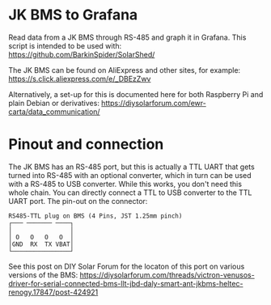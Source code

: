 # JK BMS to Grafana
Read data from a JK BMS through RS-485 and graph it in Grafana.
This script is intended to be used with:
https://github.com/BarkinSpider/SolarShed/

The JK BMS can be found on AliExpress and other sites, for example: https://s.click.aliexpress.com/e/_DBEzZwv

Alternatively, a set-up for this is documented here for both Raspberry Pi and plain Debian or derivatives:
https://diysolarforum.com/ewr-carta/data_communication/

# Pinout and connection

The JK BMS has an RS-485 port, but this is actually a TTL UART that gets turned into RS-485 with an optional converter, which in turn can be used with a RS-485 to USB converter. While this works, you don't need this whole chain. You can directly connect a TTL to USB converter to the TTL UART port. The pin-out on the connector:

```
RS485-TTL plug on BMS (4 Pins, JST 1.25mm pinch)
┌─── ─────── ────┐
│                │
│ O   O   O   O  │
│GND  RX  TX VBAT│
└────────────────┘
```

See this post on DIY Solar Forum for the locaton of this port on various versions of the BMS:
https://diysolarforum.com/threads/victron-venusos-driver-for-serial-connected-bms-llt-jbd-daly-smart-ant-jkbms-heltec-renogy.17847/post-424921
